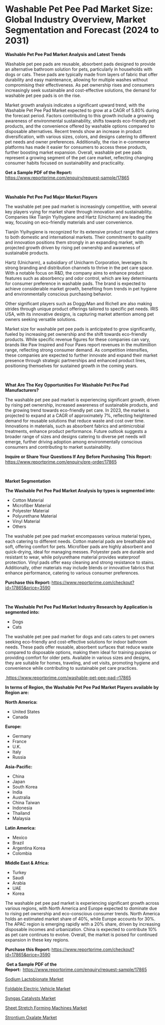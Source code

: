 <p><h1>Washable Pet Pee Pad Market Size: Global Industry Overview, Market Segmentation and Forecast (2024 to 2031)</h1></p><p><strong>Washable Pet Pee Pad Market Analysis and Latest Trends</strong></p>
<p><p>Washable pet pee pads are reusable, absorbent pads designed to provide an alternative bathroom solution for pets, particularly in households with dogs or cats. These pads are typically made from layers of fabric that offer durability and easy maintenance, allowing for multiple washes without compromising their effectiveness. As pet ownership rises and consumers increasingly seek sustainable and cost-effective solutions, the demand for washable pet pee pads is on the rise.</p><p>Market growth analysis indicates a significant upward trend, with the Washable Pet Pee Pad Market expected to grow at a CAGR of 5.80% during the forecast period. Factors contributing to this growth include a growing awareness of environmental sustainability, shifts towards eco-friendly pet products, and the convenience offered by washable options compared to disposable alternatives. Recent trends show an increase in product diversification, with various sizes, colors, and designs catering to different pet needs and owner preferences. Additionally, the rise in e-commerce platforms has made it easier for consumers to access these products, further boosting market expansion. Overall, washable pet pee pads represent a growing segment of the pet care market, reflecting changing consumer habits focused on sustainability and practicality.</p></p>
<p><strong>Get a Sample PDF of the Report:&nbsp;</strong> <a href="https://www.reportprime.com/enquiry/request-sample/17865?utm_campaign=103&utm_medium=2&utm_source=Github&utm_content=ia&utm_term=20112024&utm_id=washable-pet-pee-pad">https://www.reportprime.com/enquiry/request-sample/17865</a></p>
<p>&nbsp;</p>
<p><strong>Washable Pet Pee Pad Major Market Players</strong></p>
<p><p>The washable pet pee pad market is increasingly competitive, with several key players vying for market share through innovation and sustainability. Companies like Tianjin Yiyihygiene and Hartz (Unicharm) are leading the way, focusing on eco-friendly materials and user convenience.</p><p>Tianjin Yiyihygiene is recognized for its extensive product range that caters to both domestic and international markets. Their commitment to quality and innovation positions them strongly in an expanding market, with projected growth driven by rising pet ownership and awareness of sustainable products.</p><p>Hartz (Unicharm), a subsidiary of Unicharm Corporation, leverages its strong branding and distribution channels to thrive in the pet care space. With a notable focus on R&D, the company aims to enhance product features such as absorbency and odor control, which are key determinants for consumer preference in washable pads. The brand is expected to achieve considerable market growth, benefiting from trends in pet hygiene and environmentally conscious purchasing behavior.</p><p>Other significant players such as DoggyMan and Richell are also making strides through unique product offerings tailored to specific pet needs. IRIS USA, with its innovative designs, is capturing market attention among pet owners seeking versatile solutions.</p><p>Market size for washable pet pee pads is anticipated to grow significantly, fueled by increasing pet ownership and the shift towards eco-friendly products. While specific revenue figures for these companies can vary, brands like Paw Inspired and Four Paws report revenues in the multimillion range, reflecting strong consumer demand. As competition intensifies, these companies are expected to further innovate and expand their market presence through strategic partnerships and enhanced product lines, positioning themselves for sustained growth in the coming years.</p></p>
<p>&nbsp;</p>
<p><strong>What Are The Key Opportunities For Washable Pet Pee Pad Manufacturers?</strong></p>
<p><p>The washable pet pee pad market is experiencing significant growth, driven by rising pet ownership, increased awareness of sustainable products, and the growing trend towards eco-friendly pet care. In 2023, the market is projected to expand at a CAGR of approximately 7%, reflecting heightened demand for reusable solutions that reduce waste and cost over time. Innovations in materials, such as absorbent fabrics and antimicrobial treatments, enhance product performance. Future outlook suggests a broader range of sizes and designs catering to diverse pet needs will emerge, further driving adoption among environmentally conscious consumers and contributing to market sustainability.</p></p>
<p><strong>Inquire or Share Your Questions If Any Before Purchasing This Report:</strong> <a href="https://www.reportprime.com/enquiry/pre-order/17865?utm_campaign=103&utm_medium=2&utm_source=Github&utm_content=ia&utm_term=20112024&utm_id=washable-pet-pee-pad">https://www.reportprime.com/enquiry/pre-order/17865</a></p>
<p>&nbsp;</p>
<p><strong>Market Segmentation</strong></p>
<p><strong>The Washable Pet Pee Pad Market Analysis by types is segmented into:</strong></p>
<p><ul><li>Cotton Material</li><li>Microfiber Material</li><li>Polyester Material</li><li>Polyurethane Material</li><li>Vinyl Material</li><li>Others</li></ul></p>
<p><p>The washable pet pee pad market encompasses various material types, each catering to different needs. Cotton material pads are breathable and soft, offering comfort for pets. Microfiber pads are highly absorbent and quick-drying, ideal for managing messes. Polyester pads are durable and resistant to wear, while polyurethane material provides waterproof protection. Vinyl pads offer easy cleaning and strong resistance to stains. Additionally, other materials may include blends or innovative fabrics that enhance performance, catering to various consumer preferences.</p></p>
<p><strong>Purchase this Report:&nbsp;</strong><a href="https://www.reportprime.com/checkout?id=17865&price=3590&utm_campaign=103&utm_medium=2&utm_source=Github&utm_content=ia&utm_term=20112024&utm_id=washable-pet-pee-pad">https://www.reportprime.com/checkout?id=17865&price=3590</a></p>
<p>&nbsp;</p>
<p><strong>The Washable Pet Pee Pad Market Industry Research by Application is segmented into:</strong></p>
<p><ul><li>Dogs</li><li>Cats</li></ul></p>
<p><p>The washable pet pee pad market for dogs and cats caters to pet owners seeking eco-friendly and cost-effective solutions for indoor bathroom needs. These pads offer reusable, absorbent surfaces that reduce waste compared to disposable options, making them ideal for training puppies or providing comfort for older pets. Available in various sizes and designs, they are suitable for homes, traveling, and vet visits, promoting hygiene and convenience while contributing to sustainable pet care practices.</p></p>
<p><a href="https://www.reportprime.com/washable-pet-pee-pad-r17865?utm_campaign=103&utm_medium=2&utm_source=Github&utm_content=ia&utm_term=20112024&utm_id=washable-pet-pee-pad">&nbsp;https://www.reportprime.com/washable-pet-pee-pad-r17865</a></p>
<p><strong>In terms of Region, the Washable Pet Pee Pad Market Players available by Region are:</strong></p>
<p>
    <p> <strong> North America: </strong>
        <ul>
            <li>United States</li>
            <li>Canada</li>
        </ul>
        </p> 
    <p> <strong> Europe: </strong>
        <ul>
            <li>Germany</li>
            <li>France</li>
            <li>U.K.</li>
            <li>Italy</li>
            <li>Russia</li>
        </ul>
        </p> 
    <p> <strong> Asia-Pacific: </strong>
        <ul>
            <li>China</li>
            <li>Japan</li>
            <li>South Korea</li>
            <li>India</li>
            <li>Australia</li>
            <li>China Taiwan</li>
            <li>Indonesia</li>
            <li>Thailand</li>
            <li>Malaysia</li>
        </ul>
        </p> 
    <p> <strong> Latin America: </strong>
        <ul>
            <li>Mexico</li>
            <li>Brazil</li>
            <li>Argentina Korea</li>
            <li>Colombia</li>
        </ul>
        </p> 
    <p> <strong> Middle East & Africa: </strong>
        <ul>
            <li>Turkey</li>
            <li>Saudi</li>
            <li>Arabia</li>
            <li>UAE</li>
            <li>Korea</li>
        </ul>
    </p>
    </p>
<p><p>The washable pet pee pad market is experiencing significant growth across various regions, with North America and Europe expected to dominate due to rising pet ownership and eco-conscious consumer trends. North America holds an estimated market share of 40%, while Europe accounts for 30%. The APAC region is emerging rapidly with a 20% share, driven by increasing disposable incomes and urbanization. China is expected to contribute 10% as pet care continues to evolve. Overall, the market is poised for continued expansion in these key regions.</p></p>
<p><strong>Purchase this Report: </strong><a href="https://www.reportprime.com/checkout?id=17865&price=3590&utm_campaign=103&utm_medium=2&utm_source=Github&utm_content=ia&utm_term=20112024&utm_id=washable-pet-pee-pad">https://www.reportprime.com/checkout?id=17865&price=3590</a></p>
<p>&nbsp;<strong>Get a Sample PDF of the Report:&nbsp;&nbsp;</strong><a href="https://www.reportprime.com/enquiry/request-sample/17865?utm_campaign=103&utm_medium=2&utm_source=Github&utm_content=ia&utm_term=20112024&utm_id=washable-pet-pee-pad">https://www.reportprime.com/enquiry/request-sample/17865</a></p>
<p><strong></strong></p>
<p><p><a href="https://issuu.com/reportprime-2/docs/sodium-lactobionate-market-size-203_6244724bf9f9d1?utm_campaign=103&utm_medium=2&utm_source=Github&utm_content=ia&utm_term=20112024&utm_id=washable-pet-pee-pad">Sodium Lactobionate Market</a></p><p><a href="https://www.linkedin.com/pulse/foldable-electric-vehicle-market-size-growth-industry-analysis-bu9lc?utm_campaign=103&utm_medium=2&utm_source=Github&utm_content=ia&utm_term=20112024&utm_id=washable-pet-pee-pad">Foldable Electric Vehicle Market</a></p><p><a href="https://www.linkedin.com/pulse/syngas-catalysts-market-size-status-forecast-2024-2031-cakze?utm_campaign=103&utm_medium=2&utm_source=Github&utm_content=ia&utm_term=20112024&utm_id=washable-pet-pee-pad">Syngas Catalysts Market</a></p><p><a href="https://www.linkedin.com/pulse/emerging-technologies-reshaping-sheet-stretch-forming-sprwe?utm_campaign=103&utm_medium=2&utm_source=Github&utm_content=ia&utm_term=20112024&utm_id=washable-pet-pee-pad">Sheet Stretch Forming Machines Market</a></p><p><a href="https://issuu.com/reportprime-2/docs/strontium-oxalate-market-size-2030._b7351274ffd883?utm_campaign=103&utm_medium=2&utm_source=Github&utm_content=ia&utm_term=20112024&utm_id=washable-pet-pee-pad">Strontium Oxalate Market</a></p></p>